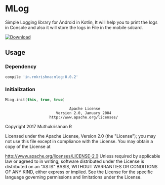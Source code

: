 # MLog
Simple Logging library for Android in Kotlin, It will help you to print the logs in Console and also it will store the logs in File in the mobile sdcard.

 [ ![Download](https://api.bintray.com/packages/rmkrishna/rmkrishna/mLog/images/download.svg) ](https://bintray.com/rmkrishna/rmkrishna/mLog/_latestVersion)

## Usage
### Dependency
```groovy
compile 'in.rmkrishna:mlog:0.0.2'
```

### Initialization

```Kotlin
MLog.init(this, true, true)
```


                                 Apache License
                           Version 2.0, January 2004
                        http://www.apache.org/licenses/

Copyright 2017 Muthukrishnan R

Licensed under the Apache License, Version 2.0 (the "License"); you may not use this file except in compliance with the License. You may obtain a copy of the License at

   http://www.apache.org/licenses/LICENSE-2.0
Unless required by applicable law or agreed to in writing, software distributed under the License is distributed on an "AS IS" BASIS, WITHOUT WARRANTIES OR CONDITIONS OF ANY KIND, either express or implied. See the License for the specific language governing permissions and limitations under the License.
